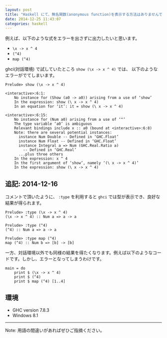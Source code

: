 ```yaml
---
layout: post
title: "Haskell にて、無名関数(anonymous function)を表示する方法はありませんでしょうか"
date: 2014-12-25 11:43:07
categories: haskell
---
```

<p>例えば、以下のような式をエラーを出さずに出力したいと思います。 </p>

<ul>
<li><code>\x -&gt; x ^ 4</code></li>
<li><code>(^4)</code></li>
<li><code>map (^4)</code></li>
</ul>

<p>ghci(対話環境) で試していたところ <code>show (\x -&gt; x ^ 4)</code> では、 以下のようなエラーがでてしまいます。</p>



<pre><code>Prelude&gt; show (\x -&gt; x ^ 4)

&lt;interactive&gt;:6:1:
    No instance for (Show (a0 -&gt; a0)) arising from a use of ‘show’
    In the expression: show (\ x -&gt; x ^ 4)
    In an equation for ‘it’: it = show (\ x -&gt; x ^ 4)

&lt;interactive&gt;:6:15:
    No instance for (Num a0) arising from a use of ‘^’
    The type variable ‘a0’ is ambiguous
    Relevant bindings include x :: a0 (bound at &lt;interactive&gt;:6:8)
    Note: there are several potential instances:
      instance Num Double -- Defined in ‘GHC.Float’
      instance Num Float -- Defined in ‘GHC.Float’
      instance Integral a =&gt; Num (GHC.Real.Ratio a)
        -- Defined in ‘GHC.Real’
      ...plus three others
    In the expression: x ^ 4
    In the first argument of ‘show’, namely ‘(\ x -&gt; x ^ 4)’
    In the expression: show (\ x -&gt; x ^ 4)
</code></pre>

<h2>追記: 2014-12-16</h2>

<p>コメントで頂いたように、 <code>:type</code> を利用すると <code>ghci</code> では型が表示でき、良好な結果が得られます。</p>



<pre><code>Prelude&gt; :type (\x -&gt; x ^ 4)
(\x -&gt; x ^ 4) :: Num a =&gt; a -&gt; a

Prelude&gt; :type (^4)
(^4) :: Num a =&gt; a -&gt; a

Prelude&gt; :type map (^4)
map (^4) :: Num b =&gt; [b] -&gt; [b]
</code></pre>

<p>一方、対話環境以外でも同様の結果を得たくなります。例えば以下のようなコードです。しかし、エラーとなってしまうわけです。</p>



<pre><code>main = do
    print $ (\x -&gt; x ^ 4)
    print $ (^4)
    print $ map (^4) [1..4]
</code></pre>

<h2>環境</h2>

<ul>
<li>GHC version 7.8.3</li>
<li>Windows 8.1</li>
</ul>

<hr>

<p>Note: 用語の間違いがあればぜひご指摘ください。</p>
